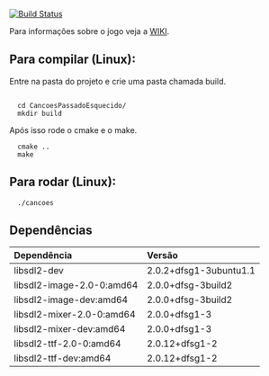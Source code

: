 [![Build Status](https://travis-ci.org/IJEGrupo8/CancoesPassadoEsquecido.svg?branch=devel)](https://travis-ci.org/IJEGrupo8/CancoesPassadoEsquecido)

Para informações sobre o jogo veja a [WIKI](https://github.com/IJEGrupo8/CancoesPassadoEsquecido/wiki).

## Para compilar (Linux):

Entre na pasta do projeto e crie uma pasta chamada build.
```shell

  cd CancoesPassadoEsquecido/
  mkdir build

```
Após isso rode o cmake e o make.
```shell
  cmake ..
  make
```
## Para rodar (Linux):

```shell
  ./cancoes
```

## Dependências

|Dependência|Versão|
|:---|:---|
|libsdl2-dev| 2.0.2+dfsg1-3ubuntu1.1|
|libsdl2-image-2.0-0:amd64| 2.0.0+dfsg-3build2|
|libsdl2-image-dev:amd64| 2.0.0+dfsg-3build2|
|libsdl2-mixer-2.0-0:amd64| 2.0.0+dfsg1-3|
|libsdl2-mixer-dev:amd64| 2.0.0+dfsg1-3|
|libsdl2-ttf-2.0-0:amd64| 2.0.12+dfsg1-2|
|libsdl2-ttf-dev:amd64| 2.0.12+dfsg1-2 |

